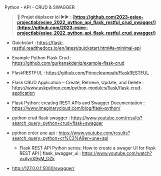 Python - API - CRUD & SWAGGER

> 🚨 **Projet déplacer ici ▶▶ : [https://github.com/2023-esiee-projectlab/esiee_2022_python_api_flask_restful_crud_swagger/](https://github.com/2023-esiee-projectlab/esiee_2022_python_api_flask_restful_crud_swagger/)**

- Quickstart : https://flask-restful.readthedocs.io/en/latest/quickstart.html#a-minimal-api

- Example Python Flask Crud : https://github.com/gurkanakdeniz/example-flask-crud
- FlaskRESTFUL : https://github.com/Princekrampah/FlaskRESTFUL


- Flask CRUD Application – Create, Retrieve, Update, and Delete : https://www.askpython.com/python-modules/flask/flask-crud-application
- Flask Python: creating REST APIs and Swagger Documentation : https://www.imaginarycloud.com/blog/flask-python/


- python crud flask swagger : https://www.youtube.com/results?search_query=python+crud+flask+swagger
- python créer une api : https://www.youtube.com/results?search_query=python+cr%C3%A9er+une+api
	- Flask REST API Python series: How to create a swager UI for flask REST API | flask_swagger_ui : https://www.youtube.com/watch?v=AyyX9yM_OZk


- http://127.0.0.1:5000/swagger/
